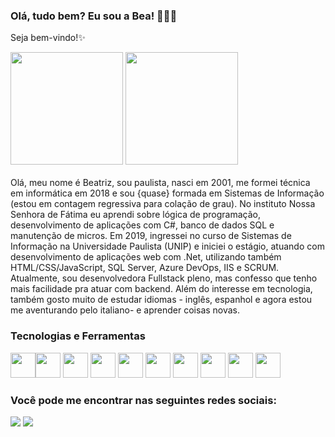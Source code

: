 ### Olá, tudo bem? Eu sou a Bea! 👩🏻‍💻

Seja bem-vindo!✨


<div>
<img height="180em" src="https://github-readme-stats.vercel.app/api/top-langs/?username=BeaLou&layout=compact&langs_count=7"/>
<img height="180em" src="https://github-readme-stats.vercel.app/api?username=BeaLou&include_all_commits=true&count_private=true"/>
</div>

</br>
Olá, meu nome é Beatriz, sou paulista, nasci em 2001, me formei técnica em informática em 2018 e sou {quase} formada em Sistemas de Informação (estou em contagem regressiva para colação de grau).
No instituto Nossa Senhora de Fátima eu aprendi sobre lógica de programação, desenvolvimento de aplicações com C#, banco de dados SQL e manutenção de micros.
Em 2019, ingressei no curso de Sistemas de Informação na Universidade Paulista (UNIP) e iniciei o estágio, atuando com desenvolvimento de aplicações web com .Net, utilizando também HTML/CSS/JavaScript, SQL Server, Azure DevOps, IIS e SCRUM.  Atualmente, sou desenvolvedora Fullstack pleno, mas confesso que tenho mais facilidade pra atuar com backend.
Além do interesse em tecnologia, também gosto muito de estudar idiomas -  inglês, espanhol e agora estou me aventurando pelo italiano- e aprender coisas novas.

### Tecnologias e Ferramentas
         
<img src="https://cdn.jsdelivr.net/gh/devicons/devicon/icons/csharp/csharp-original.svg" width="40" height="40" /><img src="https://cdn.jsdelivr.net/gh/devicons/devicon/icons/dot-net/dot-net-original-wordmark.svg" width="40" height="40" />
<img src="https://cdn.jsdelivr.net/gh/devicons/devicon/icons/dotnetcore/dotnetcore-original.svg" width="40" height="40"/>
<img src="https://cdn.jsdelivr.net/gh/devicons/devicon/icons/mysql/mysql-original-wordmark.svg" width="40" height="40"/>
<img src="https://cdn.jsdelivr.net/gh/devicons/devicon/icons/microsoftsqlserver/microsoftsqlserver-plain-wordmark.svg" width="40" height="40"/>
<img src="https://cdn.jsdelivr.net/gh/devicons/devicon/icons/css3/css3-original-wordmark.svg" width="40" height="40"/>
<img src="https://cdn.jsdelivr.net/gh/devicons/devicon/icons/html5/html5-original-wordmark.svg" width="40" height="40"/>
<img src="https://cdn.jsdelivr.net/gh/devicons/devicon/icons/visualstudio/visualstudio-plain.svg" width="40" height="40"/>
<img src="https://cdn.jsdelivr.net/gh/devicons/devicon/icons/vscode/vscode-original.svg" width="40" height="40"/>
<img src="https://cdn.jsdelivr.net/gh/devicons/devicon/icons/javascript/javascript-original.svg" width="40" height="40"/>
          
               
### Você pode me encontrar nas seguintes redes sociais:
<a href="https://instagram.com/bibia_trixx" target="_blank"><img src="https://img.shields.io/badge/-Instagram-%23E4405F?style=for-the-badge&logo=instagram&logoColor=white" target="_blank"></a>
<a href="https://www.linkedin.com/in/beatriz-ramos-lourenço" target="_blank"><img src="https://img.shields.io/badge/-LinkedIn-%230077B5?style=for-the-badge&logo=linkedin&logoColor=white" target="_blank"></a>   
